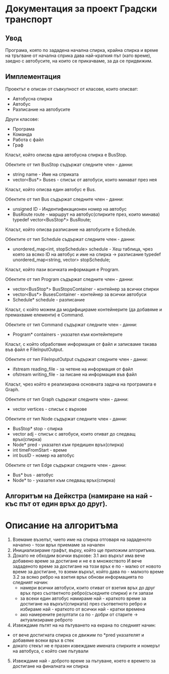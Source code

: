 # Документация за проект Градски транспорт

## Увод
Програма, която по зададена начална спирка, крайна спирка и време на тръгване от начална сприка дава най-краткия път (като време), заедно с автобусите,
на които се прикачваме, за да се придвижим.

## Имплементация 
Проектът е описан от съвкупност от класове, които описват:
* Автобусна спирка
* Автобус
* Разписание на автобусите

Други класове:
* Програма
* Команда
* Работа с файл
* Граф

Класът, който описва една автобусна спирка е BusStop.

Обектите от тип BusStop съдържат следните член - данни:

* string name - Име на сприката
* vector<Bus*> Buses - списък от автобуси, които минават през нея

Класът, който описва един автобус е Bus.

Обектите от тип Bus съдържат следните член - данни:

* unsigned ID - Индентификационен номер на автобус
* BusRoute route - маршрут на автобус(спирките през, които минава)
typedef vector<BusStop*> BusRoute;

Класът, който описва разписание на автобусите е Schedule.

Обектите от тип Schedule съдържат следните член - данни:

* unordered_map<int, stopSchedule> schedule - Хеш таблица, чрез която за всяко ID на автобус и име на спирка -> разписание
typedef  unordered_map<string, vector<unsigned>> stopSchedule;

Класът, който пази всичката информация е Program.

Обектите от тип Program съдържат следните член - данни:

* vector<BusStop*> BusStopsContainer - контейнер за всички спирки
* vector<Bus*> BusesContainer - контейнер за всички автобуси
* Schedule* schedule - разписание

Класът, с който можем да модифицираме контейнерите (да добавяме и премахваме елементи) е Command.

Обектите от тип Command съдържат следните член - данни:

*	Program* containers - указател към контейнтерите

Класът, с който обработвме информация от файл и записваме такава във файл е FileInputOutput.

Обектите от тип FileInputOutput съдържат следните член - данни:

* ifstream reading_file - за четене на информация от файл
* ofstream writing_file - за писане на информация във файл

Класът, чрез който е реализирана основната задача на програмата е Graph.

Обектите от тип Graph съдържат следните член - данни:

* vector<Node> vertices - списък с върхове
  
Обектите от тип Node съдържат следните член - данни:

* BusStop* stop - спирка
* vector<Edge> adj - списък с автобуси, които отиват до следващ връх(спирка)
* Node* pred - указател към предишен връх(спирка)
* int timeFromStart - време
* int busID - номер на автобус
  
Обектите от тип Edge съдържат следните член - данни:

* Bus* bus - автобус
* Node* to - указател към следващ връх(спирка)


## Алгоритъм на Дейкстра (намиране на най - къс път от един връх до друг).
# Описание на алгоритъма
1. Вземаме възелът, чието име на спирка отговаря на зададеното начално - този връх приемаме за начален
2. Инициализираме графът, върху, който ще приложим алгоритъма.
3. Докато не обходим всички върхове:
  3.1 ако върхът има вече добавено време за достигане и не е в множеството И вече зададеното време за достигане на този връх е по - малко от новото време за достигане,
    то вземи върхът, който дава по - малкото време
   3.2 за всяко ребро на взетия връх обнови информацията по следният начин:
      - намери всички автобуси, които отиват от взетия връх до друг връх през съответното ребро(съседните спирки) и ги запази
      - за всеки един автобус намираме най - краткото време за достигане на върхът(спирката) през съответното ребро и избираме най - краткото от всички най - кратки времена
      - ако намерените резултати са по - добри от старите -> актуализираме реброто
4. Извеждаме пътят на на пътуването на екрана по следният начин: 
  - от вече достигната спирка се движим по *pred указателят и добавяме всеки връх в стек
  - докато стекът не е празен извеждаме имената спирките и номерът на автобуса, с който сме пътували
5. Извеждаме най - доброто време за пътуване, което е времето за достигане на финалната ни спирка

